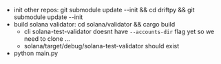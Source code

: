 - init other repos: git submodule update --init && cd driftpy && git submodule update --init
- build solana validator: cd solana/validator && cargo build 
    - cli solana-test-validator doesnt have `--accounts-dir` flag yet so we need to clone ...
    - solana/target/debug/solana-test-validator should exist 
- python main.py 

